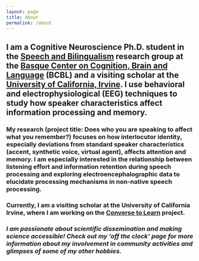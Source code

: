 ```yaml
---
layout: page
title: About
permalink: /about
---
```


## I am a Cognitive Neuroscience Ph.D. student in the [Speech and Bilingualism](https://www.bcbl.eu/en/research/research-groups/speech-bilingualism) research group at the [Basque Center on Cognition, Brain and Language](https://www.bcbl.eu/en) (BCBL) and a visiting scholar at the [University of California, Irvine](https://uci.edu/). I use behavioral and electrophysiological (EEG) techniques to study how speaker characteristics affect information processing and memory. 


### My research (project title: Does who you are speaking to affect what you remember?) focuses on how interlocutor identity, especially deviations from standard speaker characteristics (accent, synthetic voice, virtual agent), affects attention and memory. I am especially interested in the relationship between listening effort and information retention during speech processing and exploring electroencephalographic data to elucidate processing mechanisms in non-native speech processing. 

### Currently, I am a visiting scholar at the University of California Irvine, where I am working on the [Converse to Learn](https://www.conversetolearn.org) project. 


###  *I am passionate about scientific dissemination and making science accessible! Check out my ‘off the clock’ page for more information about my involvement in community activities and glimpses of some of my other hobbies.* 

